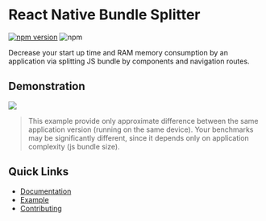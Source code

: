 # React Native Bundle Splitter

[![npm version](https://badge.fury.io/js/react-native-bundle-splitter.svg)](http://badge.fury.io/js/react-native-bundle-splitter) ![npm](https://img.shields.io/npm/dw/react-native-bundle-splitter.svg)

Decrease your start up time and RAM memory consumption by an application via splitting JS bundle by components and navigation routes.

## Demonstration

<img src="./gifs/demo.gif?raw=true">


> This example provide only approximate difference between the same application version (running on the same device). Your benchmarks may be significantly different, since it depends only on application complexity (js bundle size).

## Quick Links
- [Documentation](https://kirillzyusko.github.io/react-native-bundle-splitter/)
- [Example](https://github.com/kirillzyusko/react-native-bundle-splitter-example)
- [Contributing](https://github.com/kirillzyusko/react-native-bundle-splitter/blob/master/CONTRIBUTING.MD)
